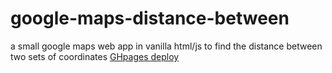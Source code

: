# google-maps-distance-between
a small google maps web app in vanilla html/js to find the distance between two sets of coordinates
[GHpages deploy](https://jorgebustamante.github.io/google-maps-distance-between/)
